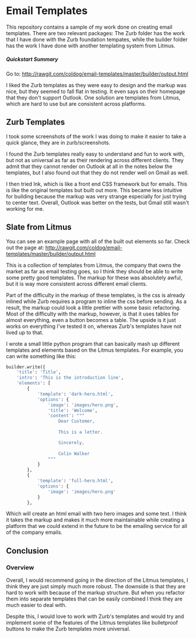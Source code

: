 # Email Templates

This repository contains a sample of my work done on creating email templates. There are two relevant packages: The Zurb folder has the work that I have done with the Zurb foundation tempates, while the builder folder has the work I have done with another templating system from Litmus.

##### Quickstart Summary
Go to: http://rawgit.com/coldog/email-templates/master/builder/output.html

I liked the Zurb templates as they were easy to design and the markup was nice, but they seemed to fall flat in testing. It even says on their homepage that they don't support Outlook. One solution are templates from Litmus, which are hard to use but are consistent across platforms.

## Zurb Templates
I took some screenshots of the work I was doing to make it easier to take a quick glance, they are in zurb/screenshots.

I found the Zurb templates really easy to understand and fun to work with, but not as universal as far as their rendering across different clients. They admit that they cannot render on Outlook at all in the notes below the templates, but I also found out that they do not render well on Gmail as well.

I then tried Ink, which is like a front end CSS framework but for emails. This is like the original templates but built out more. This became less intuitive for building because the markup was very strange especially for just trying to center text. Overall, Outlook was better on the tests, but Gmail still wasn't working for me.


## Slate from Litmus
You can see an example page with all of the built out elements so far. Check out the page at: 
    http://rawgit.com/coldog/email-templates/master/builder/output.html

This is a collection of templates from Litmus, the company that owns the market as far as email testing goes, so I think they should be able to write some pretty good templates. The markup for these was absolutely awful, but it is way more consistent across different email clients. 

Part of the difficulty in the markup of these templates, is the css is already inlined while Zurb requires a program to inline the css before sending. As a result, the markup could look a little prettier with some basic refactoring. Most of the difficulty with the markup, however, is that it uses tables for almost everything, even a button becomes a table. The upside is it just works on everything I've tested it on, whereas Zurb's templates have not lived up to that.

I wrote a small little python program that can basically mash up different templates and elements based on the Litmus templates. For example, you can write something like this:

```python
builder.write({
    'title': 'Title',
    'intro': 'This is the introduction line',
    'elements': [
        {
            'template': 'dark-hero.html',
            'options': {
                'image': 'images/hero.png',
                'title': 'Welcome',
                'content': """
                    Dear Customer,
                    
                    This is a letter.

                    Sincerely,
                    
                    Colin Walker
                """
            }
        },
        {
            'template': 'full-hero.html',
            'options': {
                'image': 'images/hero.png'
            }
        },
```

Which will create an html email with two hero images and some text. I think it takes the markup and makes it much more maintainable while creating a platform that we could extend in the future to be the emailing service for all of the company emails.

## Conclusion

### Overview

Overall, I would recommend going in the direction of the Litmus templates, I think they are just simply much more robust. The downside is that they are hard to work with because of the markup structure. But when you refactor them into separate templates that can be easily combined I think they are much easier to deal with.

Despite this, I would love to work with Zurb's templates and would try and implement some of the features of the Litmus templates like bulletproof buttons to make the Zurb templates more universal.
